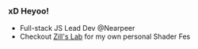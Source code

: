 ### xD Heyoo!

- Full-stack JS Lead Dev @Nearpeer
- Checkout [Zill's Lab](https://wswoodruff.github.io/zills-lab-site) for my own personal Shader Fes

